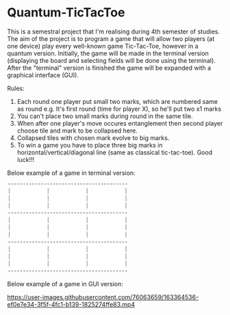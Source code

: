 # Quantum-TicTacToe
This is a semestral project that I'm realising during 4th semester of studies. The aim of the project is to program a game that will allow two players (at
one device) play every well-known game Tic-Tac-Toe, however in a quantum version. Initially, the game will be made in the terminal version (displaying the board and selecting fields will be done using the terminal). After the "terminal" version is finished the game will be expanded with a graphical interface (GUI).

Rules:
1. Each round one player put small two marks, which are numbered same as round e.g. It's first round (time for player X), so he'll put two x1 marks
2. You can't place two small marks during round in the same tile.
3. When after one player's move occures entanglement then second player choose tile and mark to be collapsed here.
4. Collapsed tiles with chosen mark evolve to big marks.
5. To win a game you have to place three big marks in horizontal/vertical/diagonal line (same as classical tic-tac-toe).
Good luck!!!

Below example of a game in terminal version:


![Screenshot](ezgif.com-gif-maker.gif)

Below example of a game in GUI version:


https://user-images.githubusercontent.com/76063659/163364536-ef0e7e34-3f5f-4fc1-b139-1825274ffe83.mp4
